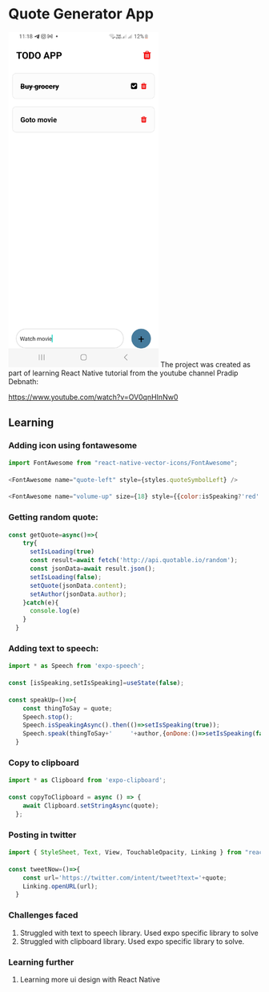 # Quote Generator App

<img width="300px" src="todoapp-tick-delete.jpg" alt="image_name png" />
The project was created as part of learning React Native tutorial from the youtube channel 
Pradip Debnath:

https://www.youtube.com/watch?v=OV0qnHInNw0

## Learning

### Adding icon using fontawesome
```js
import FontAwesome from "react-native-vector-icons/FontAwesome";

<FontAwesome name="quote-left" style={styles.quoteSymbolLeft} />

<FontAwesome name="volume-up" size={18} style={{color:isSpeaking?'red':'green'}} />
```

### Getting random quote:

```js
const getQuote=async()=>{
    try{
      setIsLoading(true)
      const result=await fetch('http://api.quotable.io/random');
      const jsonData=await result.json();
      setIsLoading(false);
      setQuote(jsonData.content);
      setAuthor(jsonData.author);
    }catch(e){
      console.log(e)
    }
  }
```

### Adding text to speech:

```js
import * as Speech from 'expo-speech';

const [isSpeaking,setIsSpeaking]=useState(false);

const speakUp=()=>{
    const thingToSay = quote;
    Speech.stop();
    Speech.isSpeakingAsync().then(()=>setIsSpeaking(true));
    Speech.speak(thingToSay+'     '+author,{onDone:()=>setIsSpeaking(false)});
  }
```
### Copy to clipboard

```js
import * as Clipboard from 'expo-clipboard';

const copyToClipboard = async () => {
    await Clipboard.setStringAsync(quote);
  };
```

### Posting in twitter

```js
import { StyleSheet, Text, View, TouchableOpacity, Linking } from "react-native";

const tweetNow=()=>{
    const url='https://twitter.com/intent/tweet?text='+quote;
    Linking.openURL(url);
  }
```

### Challenges faced

1. Struggled with text to speech library. Used expo specific library to solve
2. Struggled with clipboard library. Used expo specific library to solve.


### Learning further

1. Learning more ui design with React Native
